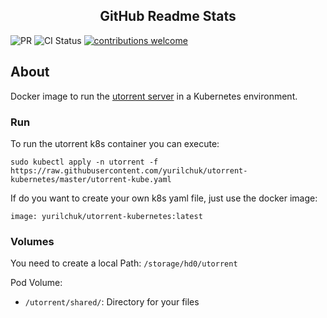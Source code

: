 <p align="center">
    <h2 align="center">GitHub Readme Stats</h2>
</p>

  ![PR](https://github.com/github/docs/actions/workflows/main.yml/badge.svg?event=pull)
  ![CI Status](https://github.com/github/docs/actions/workflows/main.yml/badge.svg)
  [![contributions welcome](https://img.shields.io/badge/contributions-welcome-brightgreen.svg?style=flat)](https://github.com/yurilchuk/utorrent-kubernetes/issues)

## About

Docker image to run the [utorrent server](http://www.utorrent.com/) in a Kubernetes environment.

### Run

To run the utorrent k8s container you can execute:

```
sudo kubectl apply -n utorrent -f https://raw.githubusercontent.com/yurilchuk/utorrent-kubernetes/master/utorrent-kube.yaml
```

If do you want to create your own k8s yaml file, just use the docker image:

```
image: yurilchuk/utorrent-kubernetes:latest
```

### Volumes

You need to create a local Path: `/storage/hd0/utorrent` 

Pod Volume:

* `/utorrent/shared/`: Directory for your files
